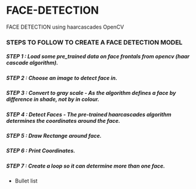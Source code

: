 # FACE-DETECTION
FACE DETECTION using haarcascades OpenCV

### STEPS TO FOLLOW TO CREATE A FACE DETECTION MODEL
##### STEP 1 : Load some pre_trained data on face frontals from opencv (haar cascade algorithm).
##### STEP 2 : Choose an image to detect face in.
##### STEP 3 : Convert to gray scale - As the algorithm defines a face by difference in shade, not by in colour.
##### STEP 4 : Detect Faces - The pre-trained haarcascades algorithm determines the coordinates around the face.
##### STEP 5 : Draw Rectange around face.
##### STEP 6 : Print Coordinates.
##### STEP 7 : Create a loop so it can determine more than one face.

* Bullet list

